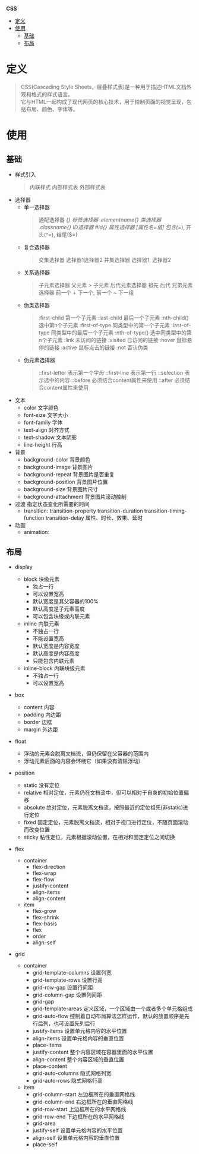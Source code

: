 **CSS**
- [定义](#定义)
- [使用](#使用)
  - [基础](#基础)
  - [布局](#布局)

# 定义 #
> CSS(Cascading Style Sheets，层叠样式表)是一种用于描述HTML文档外观和格式的样式语言。  
> 它与HTML一起构成了现代网页的核心技术，用于控制页面的视觉呈现，包括布局、颜色、字体等。

# 使用 #
## 基础 ##
- 样式引入
  > 内联样式 
  > 内部样式表 
  > 外部样式表
- 选择器
  - 单一选择器
    > 通配选择器  *{}
    > 标签选择器  .elementname{}
    > 类选择器  .classname{}
    > ID选择器  #id{}
    > 属性选择器  [属性名=值] 包含(*=), 开头(^=), 结尾($=)
  - 复合选择器
    > 交集选择器  选择器1选择器2
    > 并集选择器  选择器1, 选择器2
  - 关系选择器
    > 子元素选择器  父元素 > 子元素
    > 后代元素选择器  祖先 后代
    > 兄弟元素选择器  前一个 + 下一个, 前一个 ~ 下一组
  - 伪类选择器
    > :first-child 第一个子元素
    > :last-child 最后一个子元素
    > :nth-child() 选中第n个子元素 
    > :first-of-type 同类型中的第一个子元素
    > :last-of-type 同类型中的最后一个子元素
    > :nth-of-type() 选中同类型中的第n个子元素
    > :link 未访问的链接
    > :visited 已访问的链接 
    > :hover 鼠标悬停的链接
    > :active 鼠标点击的链接
    > :not 否认伪类
  - 伪元素选择器
    > ::first-letter  表示第一个字母
    > ::first-line  表示第一行
    > ::selection  表示选中的内容
    > ::before  必须结合content属性来使用
    > ::after  必须结合content属性来使用
- 文本
  - color  文字颜色
  - font-size  文字大小
  - font-family  字体
  - text-align  对齐方式
  - text-shadow  文本阴影
  - line-height  行高
- 背景
  - background-color  背景颜色
  - background-image  背景图片
  - background-repeat  背景图片是否重复
  - background-position  背景图片位置
  - background-size  背景图片尺寸
  - background-attachment  背景图片滚动控制
- 过渡  指定状态变化所需要的时间
  - transition: transition-property transition-duration transition-timing-function transition-delay  属性、时长、效果、延时
- 动画  
  - animation: 

## 布局 ##
- display
  - block 块级元素
    - 独占一行
    - 可以设置宽高
    - 默认宽度是其父容器的100%
    - 默认高度是子元素高度
    - 可以包含块级或内联元素
  - inline 内联元素
    - 不独占一行
    - 不能设置宽高
    - 默认宽度是内容宽度
    - 默认高度是内容高度
    - 只能包含内联元素
  - inline-block 内联块级元素
    - 不独占一行
    - 可以设置宽高

- box
  - content 内容
  - padding 内边距
  - border 边框 
  - margin 外边距 

- float
  - 浮动的元素会脱离文档流，但仍保留在父容器的范围内
  - 浮动元素后面的内容会环绕它（如果没有清除浮动）
  
- position
  - static  没有定位
  - relative  相对定位，元素仍在文档流中，但可以相对于自身的初始位置偏移
  - absolute  绝对定位，元素脱离文档流，按照最近的定位祖先(非static)进行定位
  - fixed  固定定位，元素脱离文档流，相对于视口进行定位，不随页面滚动而改变位置
  - sticky  粘性定位，元素根据滚动位置，在相对和固定定位之间切换
	
- flex
  - container
      - flex-direction
      - flex-wrap
      - flex-flow
      - justify-content
      - align-items
      - align-content  
  - item
      - flex-grow
      - flex-shrink
      - flex-basis
      - flex
      - order 
      - align-self  
     
- grid
  - container
    - grid-template-columns  设置列宽
    - grid-template-rows  设置行高
    - grid-row-gap   设置行间距
    - grid-column-gap  设置列间距
    - grid-gap  
    - grid-template-areas  定义区域，一个区域由一个或者多个单元格组成
    - grid-auto-flow  控制着自动布局算法怎样运作，默认的放置顺序是先行后列，也可设置先列后行
    - justify-items  设置单元格内容的水平位置
    - align-items  设置单元格内容的垂直位置
    - place-items
    - justify-content  整个内容区域在容器里面的水平位置
    - align-content  整个内容区域的垂直位置
    - place-content
    - grid-auto-columns  隐式网格列宽
    - grid-auto-rows  隐式网格行高
  - item
    - grid-column-start  左边框所在的垂直网格线
    - grid-column-end  右边框所在的垂直网格线
    - grid-row-start  上边框所在的水平网格线
    - grid-row-end  下边框所在的水平网格线
    - grid-area  
    - justify-self  设置单元格内容的水平位置
    - align-self  设置单元格内容的垂直位置
    - place-self  